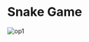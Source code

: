 # Snake Game

![op1](https://user-images.githubusercontent.com/83283144/129881909-ab2b8872-b306-49c9-8299-20cb459e8a73.JPG)

